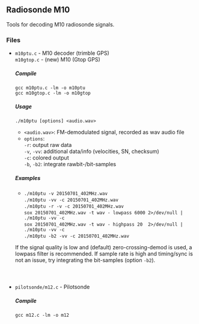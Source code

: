 
## Radiosonde M10

Tools for decoding M10 radiosonde signals.

### Files

* `m10ptu.c` - M10 decoder (trimble GPS) <br />
  `m10gtop.c` - (new) M10 (Gtop GPS)

  ##### Compile
  `gcc m10ptu.c -lm -o m10ptu` <br />
  `gcc m10gtop.c -lm -o m10gtop`

  ##### Usage
  `./m10ptu [options] <audio.wav>` <br />
  * `<audio.wav>`: FM-demodulated signal, recorded as wav audio file <br />
  * `options`: <br />
     `-r`: output raw data <br />
     `-v`, `-vv`: additional data/info (velocities, SN, checksum) <br />
     `-c`: colored output <br />
     `-b`, `-b2`: integrate rawbit-/bit-samples <br />


  ##### Examples
  * `./m10ptu -v 20150701_402MHz.wav` <br />
    `./m10ptu -vv -c 20150701_402MHz.wav` <br />
    `./m10ptu -r -v -c 20150701_402MHz.wav` <br />
    `sox 20150701_402MHz.wav -t wav - lowpass 6000 2>/dev/null | ./m10ptu -vv -c` <br />
    `sox 20150701_402MHz.wav -t wav - highpass 20  2>/dev/null | ./m10ptu -vv -c` <br />
    `./m10ptu -b2 -vv -c 20150701_402MHz.wav` <br />

  If the signal quality is low and (default) zero-crossing-demod is used,
  a lowpass filter is recommended.
  If sample rate is high and timing/sync is not an issue, try integrating the bit-samples (option `-b2`).


 #####
   <br />


* `pilotsonde/m12.c` - Pilotsonde

  ##### Compile
  `gcc m12.c -lm -o m12`

